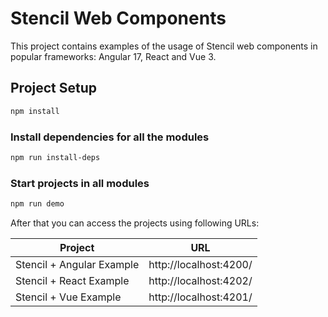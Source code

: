 # Stencil Web Components

This project contains examples of the usage of Stencil web components in popular frameworks: Angular 17, React and Vue 3.

## Project Setup

```sh
npm install
```

### Install dependencies for all the modules

```sh
npm run install-deps
```

### Start projects in all modules

```sh
npm run demo
```

After that you can access the projects using following URLs:

| Project                   | URL                    |
|---------------------------|------------------------|
| Stencil + Angular Example | http://localhost:4200/ |
| Stencil + React Example   | http://localhost:4202/ |
| Stencil + Vue Example     | http://localhost:4201/ |
